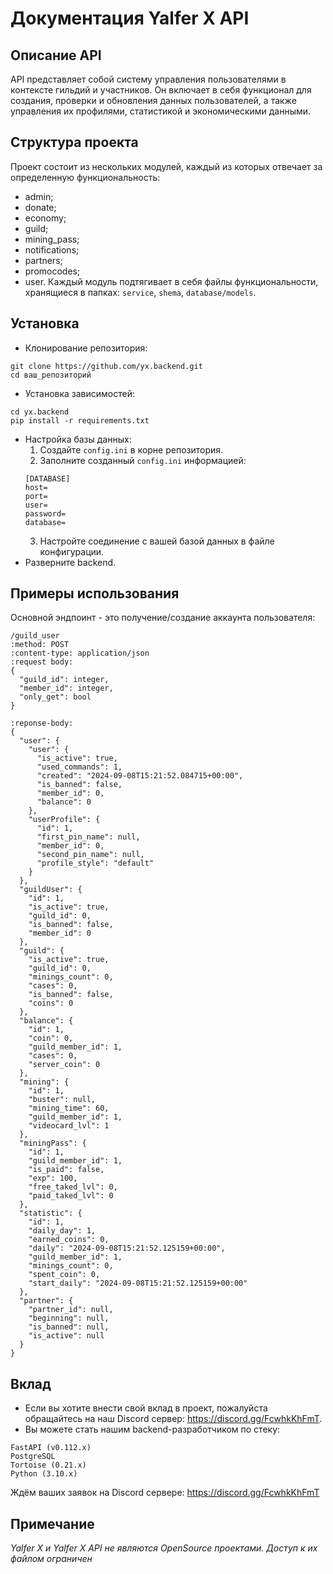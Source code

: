 # Документация Yalfer X API
## Описание API
API представляет собой систему управления пользователями в контексте гильдий и участников. Он включает в себя функционал для создания, проверки и обновления данных пользователей, а также управления их профилями, статистикой и экономическими данными.

## Структура проекта
Проект состоит из нескольких модулей, каждый из которых отвечает за определенную функциональность:
- admin;
- donate;
- economy;
- guild;
- mining_pass;
- notifications;
- partners;
- promocodes;
- user.
Каждый модуль подтягивает в себя файлы функциональности, хранящиеся в папках: `service`, `shema`, `database/models`.

## Установка
- Клонирование репозитория:
```
git clone https://github.com/yx.backend.git
cd ваш_репозиторий
```
- Установка зависимостей:
```
cd yx.backend
pip install -r requirements.txt
```
- Настройка базы данных:
  1. Создайте `config.ini` в корне репозитория.
  2. Заполните созданный `config.ini` информацией:
  ```
  [DATABASE]
  host=
  port=
  user=
  password=
  database=
  ```
  3. Настройте соединение с вашей базой данных в файле конфигурации.
- Разверните backend.

## Примеры использования
Основной эндпоинт - это получение/создание аккаунта пользователя:
```
/guild_user
:method: POST
:content-type: application/json
:request body:
{
  "guild_id": integer,
  "member_id": integer,
  "only_get": bool
}
```
```
:reponse-body:
{
  "user": {
    "user": {
      "is_active": true,
      "used_commands": 1,
      "created": "2024-09-08T15:21:52.084715+00:00",
      "is_banned": false,
      "member_id": 0,
      "balance": 0
    },
    "userProfile": {
      "id": 1,
      "first_pin_name": null,
      "member_id": 0,
      "second_pin_name": null,
      "profile_style": "default"
    }
  },
  "guildUser": {
    "id": 1,
    "is_active": true,
    "guild_id": 0,
    "is_banned": false,
    "member_id": 0
  },
  "guild": {
    "is_active": true,
    "guild_id": 0,
    "minings_count": 0,
    "cases": 0,
    "is_banned": false,
    "coins": 0
  },
  "balance": {
    "id": 1,
    "coin": 0,
    "guild_member_id": 1,
    "cases": 0,
    "server_coin": 0
  },
  "mining": {
    "id": 1,
    "buster": null,
    "mining_time": 60,
    "guild_member_id": 1,
    "videocard_lvl": 1
  },
  "miningPass": {
    "id": 1,
    "guild_member_id": 1,
    "is_paid": false,
    "exp": 100,
    "free_taked_lvl": 0,
    "paid_taked_lvl": 0
  },
  "statistic": {
    "id": 1,
    "daily_day": 1,
    "earned_coins": 0,
    "daily": "2024-09-08T15:21:52.125159+00:00",
    "guild_member_id": 1,
    "minings_count": 0,
    "spent_coin": 0,
    "start_daily": "2024-09-08T15:21:52.125159+00:00"
  },
  "partner": {
    "partner_id": null,
    "beginning": null,
    "is_banned": null,
    "is_active": null
  }
}
```

## Вклад
- Если вы хотите внести свой вклад в проект, пожалуйста обращайтесь на наш Discord сервер: https://discord.gg/FcwhkKhFmT.
- Вы можете стать нашим backend-разработчиком по стеку:
```
FastAPI (v0.112.x)
PostgreSQL
Tortoise (0.21.x)
Python (3.10.x)
```
Ждём ваших заявок на Discord сервере: https://discord.gg/FcwhkKhFmT

## Примечание
*Yalfer X и Yalfer X API не являются OpenSource проектами. Доступ к их файлом ограничен*
